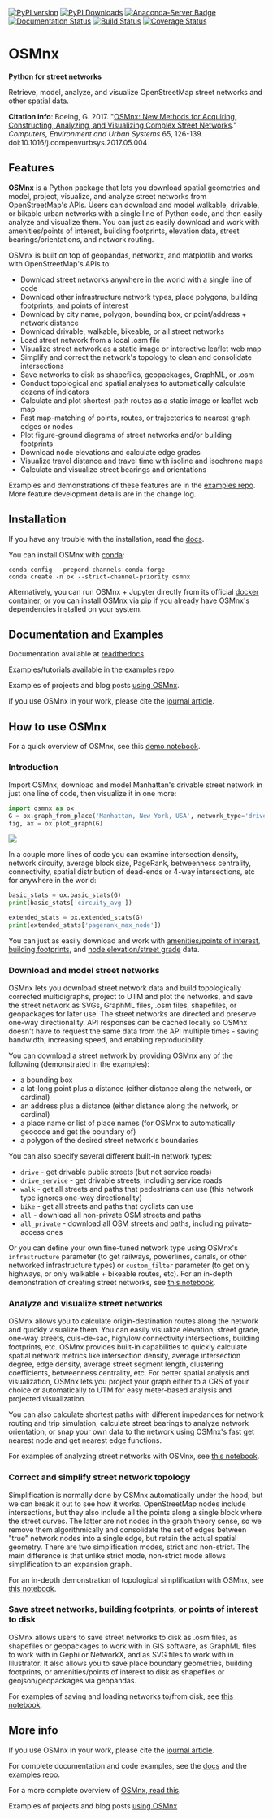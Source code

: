 [![PyPI version](https://badge.fury.io/py/osmnx.svg)](https://badge.fury.io/py/osmnx)
[![PyPI Downloads](https://img.shields.io/pypi/dm/osmnx.svg)](https://badge.fury.io/py/osmnx)
[![Anaconda-Server Badge](https://anaconda.org/conda-forge/osmnx/badges/downloads.svg)](https://anaconda.org/conda-forge/osmnx)
[![Documentation Status](https://readthedocs.org/projects/osmnx/badge/?version=latest)](https://osmnx.readthedocs.io/)
[![Build Status](https://travis-ci.org/gboeing/osmnx.svg?branch=master)](https://travis-ci.org/gboeing/osmnx)
[![Coverage Status](https://coveralls.io/repos/github/gboeing/osmnx/badge.svg?branch=master)](https://coveralls.io/github/gboeing/osmnx?branch=master)


# OSMnx

**Python for street networks**

Retrieve, model, analyze, and visualize OpenStreetMap street networks and other spatial data.

**Citation info**: Boeing, G. 2017. "[OSMnx: New Methods for Acquiring, Constructing, Analyzing, and Visualizing Complex Street Networks](https://geoffboeing.com/publications/osmnx-complex-street-networks/)." *Computers, Environment and Urban Systems* 65, 126-139. doi:10.1016/j.compenvurbsys.2017.05.004



## Features

**OSMnx** is a Python package that lets you download spatial geometries and model, project, visualize, and analyze street networks from OpenStreetMap's APIs. Users can download and model walkable, drivable, or bikable urban networks with a single line of Python code, and then easily analyze and visualize them. You can just as easily download and work with amenities/points of interest, building footprints, elevation data, street bearings/orientations, and network routing.

OSMnx is built on top of geopandas, networkx, and matplotlib and works with OpenStreetMap's APIs to:

  * Download street networks anywhere in the world with a single line of code
  * Download other infrastructure network types, place polygons, building footprints, and points of interest
  * Download by city name, polygon, bounding box, or point/address + network distance
  * Download drivable, walkable, bikeable, or all street networks
  * Load street network from a local .osm file
  * Visualize street network as a static image or interactive leaflet web map
  * Simplify and correct the network's topology to clean and consolidate intersections
  * Save networks to disk as shapefiles, geopackages, GraphML, or .osm
  * Conduct topological and spatial analyses to automatically calculate dozens of indicators
  * Calculate and plot shortest-path routes as a static image or leaflet web map
  * Fast map-matching of points, routes, or trajectories to nearest graph edges or nodes
  * Plot figure-ground diagrams of street networks and/or building footprints
  * Download node elevations and calculate edge grades
  * Visualize travel distance and travel time with isoline and isochrone maps
  * Calculate and visualize street bearings and orientations

Examples and demonstrations of these features are in the [examples repo](https://github.com/gboeing/osmnx-examples). More feature development details are in the change log.



## Installation

If you have any trouble with the installation, read the [docs](https://osmnx.readthedocs.io/).

You can install OSMnx with [conda](https://anaconda.org/conda-forge/osmnx):

```
conda config --prepend channels conda-forge
conda create -n ox --strict-channel-priority osmnx
```

Alternatively, you can run OSMnx + Jupyter directly from its official [docker container](https://hub.docker.com/r/gboeing/osmnx), or you can install OSMnx via [pip](https://pypi.python.org/pypi/OSMnx) if you already have OSMnx's dependencies installed on your system.



## Documentation and Examples

Documentation available at [readthedocs](https://osmnx.readthedocs.io/).

Examples/tutorials available in the [examples repo](https://github.com/gboeing/osmnx-examples).

Examples of projects and blog posts [using OSMnx](https://geoffboeing.com/2018/03/osmnx-features-roundup/).

If you use OSMnx in your work, please cite the [journal article](https://geoffboeing.com/publications/osmnx-complex-street-networks/).



## How to use OSMnx

For a quick overview of OSMnx, see this [demo notebook](https://github.com/gboeing/osmnx-examples/blob/master/notebooks/00-osmnx-features-demo.ipynb).



### Introduction

Import OSMnx, download and model Manhattan's drivable street network in just one line of code, then visualize it in one more:

```python
import osmnx as ox
G = ox.graph_from_place('Manhattan, New York, USA', network_type='drive')
fig, ax = ox.plot_graph(G)
```
![](docs/figures/manhattan.png)

In a couple more lines of code you can examine intersection density, network circuity, average block size, PageRank, betweenness centrality, connectivity, spatial distribution of dead-ends or 4-way intersections, etc for anywhere in the world:

```python
basic_stats = ox.basic_stats(G)
print(basic_stats['circuity_avg'])

extended_stats = ox.extended_stats(G)
print(extended_stats['pagerank_max_node'])
```

You can just as easily download and work with [amenities/points of interest](https://osmnx.readthedocs.io/en/stable/osmnx.html#osmnx.pois.pois_from_place), [building footprints](https://github.com/gboeing/osmnx-examples/blob/master/notebooks/10-building-footprints.ipynb), and [node elevation/street grade](https://github.com/gboeing/osmnx-examples/blob/master/notebooks/12-node-elevations-edge-grades.ipynb) data.



### Download and model street networks

OSMnx lets you download street network data and build topologically corrected multidigraphs, project to UTM and plot the networks, and save the street network as SVGs, GraphML files, .osm files, shapefiles, or geopackages for later use. The street networks are directed and preserve one-way directionality. API responses can be cached locally so OSMnx doesn't have to request the same data from the API multiple times - saving bandwidth, increasing speed, and enabling reproducibility.

You can download a street network by providing OSMnx any of the following (demonstrated in the examples):
  - a bounding box
  - a lat-long point plus a distance (either distance along the network, or cardinal)
  - an address plus a distance (either distance along the network, or cardinal)
  - a place name or list of place names (for OSMnx to automatically geocode and get the boundary of)
  - a polygon of the desired street network's boundaries

You can also specify several different built-in network types:
  - `drive` - get drivable public streets (but not service roads)
  - `drive_service` - get drivable streets, including service roads
  - `walk` - get all streets and paths that pedestrians can use (this network type ignores one-way directionality)
  - `bike` - get all streets and paths that cyclists can use
  - `all` - download all non-private OSM streets and paths
  - `all_private` - download all OSM streets and paths, including private-access ones

Or you can define your own fine-tuned network type using OSMnx's `infrastructure` parameter (to get railways, powerlines, canals, or other networked infrastructure types) or `custom_filter` parameter (to get only highways, or only walkable + bikeable routes, etc). For an in-depth demonstration of creating street networks, see [this notebook](https://github.com/gboeing/osmnx-examples/blob/master/notebooks/03-example-osm-place-network.ipynb).



### Analyze and visualize street networks

OSMnx allows you to calculate origin-destination routes along the network and quickly visualize them. You can easily visualize elevation, street grade, one-way streets, culs-de-sac, high/low connectivity intersections, building footprints, etc. OSMnx provides built-in capabilities to quickly calculate spatial network metrics like intersection density, average intersection degree, edge density, average street segment length, clustering coefficients, betweenness centrality, etc. For better spatial analysis and visualization, OSMnx lets you project your graph either to a CRS of your choice or automatically to UTM for easy meter-based analysis and projected visualization.

You can also calculate shortest paths with different impedances for network routing and trip simulation, calculate street bearings to analyze network orientation, or snap your own data to the network using OSMnx's fast get nearest node and get nearest edge functions. 

For examples of analyzing street networks with OSMnx, see [this notebook](https://github.com/gboeing/osmnx-examples/blob/master/notebooks/06-example-osmnx-networkx.ipynb).



### Correct and simplify street network topology

Simplification is normally done by OSMnx automatically under the hood, but we can break it out to see how it works. OpenStreetMap nodes include intersections, but they also include all the points along a single block where the street curves. The latter are not nodes in the graph theory sense, so we remove them algorithmically and consolidate the set of edges between "true" network nodes into a single edge, but retain the actual spatial geometry. There are two simplification modes, strict and non-strict. The main difference is that unlike strict mode, non-strict mode allows simplification to an expansion graph.

For an in-depth demonstration of topological simplification with OSMnx, see [this notebook](https://github.com/gboeing/osmnx-examples/blob/master/notebooks/04-example-simplify-network.ipynb).



### Save street networks, building footprints, or points of interest to disk

OSMnx allows users to save street networks to disk as .osm files, as shapefiles or geopackages to work with in GIS software, as GraphML files to work with in Gephi or NetworkX, and as SVG files to work with in Illustrator. It also allows you to save place boundary geometries, building footprints, or amenities/points of interest to disk as shapefiles or geojson/geopackages via geopandas.

For examples of saving and loading networks to/from disk, see [this notebook](https://github.com/gboeing/osmnx-examples/blob/master/notebooks/05-example-save-load-networks-shapes.ipynb).



## More info

If you use OSMnx in your work, please cite the [journal article](https://geoffboeing.com/publications/osmnx-complex-street-networks/).

For complete documentation and code examples, see the [docs](https://osmnx.readthedocs.io/) and the [examples repo](https://github.com/gboeing/osmnx-examples).

For a more complete overview of [OSMnx, read this](https://geoffboeing.com/2016/11/osmnx-python-street-networks/).

Examples of projects and blog posts [using OSMnx](https://geoffboeing.com/2018/03/osmnx-features-roundup/)
